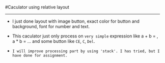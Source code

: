 #Caculator using relative layout
***
- I just done layout with image button, exact color for button and background, font for number and text.
- This caculator just only process on `very simple` expression like a + b = , a * b = ... and some button like `CE`, `C`, `Del`.

- `I will improve processing part by using 'stack'. I has tried, but I have done for assignment.`